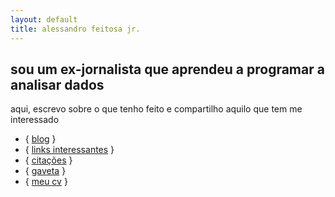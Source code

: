 ```yaml
---
layout: default
title: alessandro feitosa jr.
---
```


## <span class="section-title">sou um ex-jornalista que aprendeu a programar a analisar dados</span>

aqui, escrevo sobre o que tenho feito e compartilho aquilo que tem me interessado

<ul class="homepage-links">
<li>{ <a href="/blog/">blog</a> }</li>
<li>{ <a href="/links/">links interessantes</a> }</li>
<li>{ <a href="/quotes/">citações</a> }</li>
<li>{ <a href="/drawer/">gaveta</a> }</li>
<li>{ <a href="/cv/">meu cv</a> }</li>
</ul>